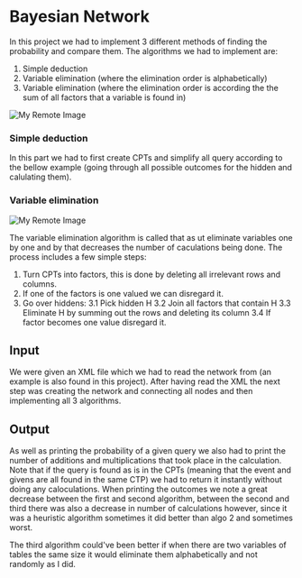 # Bayesian Network


In this project we had to implement 3 different methods of finding the probability and compare them.
The algorithms we had to implement are:
  1. Simple deduction 
  2. Variable elimination (where the elimination order is alphabetically)
  3. Variable elimination (where the elimination order is according the the sum of all factors that a variable is found in)

![My Remote Image](https://static.javatpoint.com/tutorial/ai/images/bayesian2.png)



### Simple deduction

In this part we had to first create CPTs and simplify all query according to the bellow example (going through all possible outcomes for the hidden and calulating them).

### Variable elimination
![My Remote Image](https://wiki.ubc.ca/images/f/f6/Factor1.png)

The variable elimination algorithm is called that as ut eliminate variables one by one and by that decreases the number of caculations being done.
The process includes a few simple steps: 
  1. Turn CPTs into factors, this is done by deleting all irrelevant rows and columns.
  2. If one of the factors is one valued we can disregard it.
  3. Go over hiddens:
      3.1 Pick hidden H
      3.2 Join all factors that contain H
      3.3 Eliminate H by summing out the rows and deleting its column
      3.4 If factor becomes one value disregard it.
    

## Input
We were given an XML file which we had to read the network from (an example is also found in this project).
After having read the XML the next step was creating the network and connecting all nodes and then implementing all 3 algorithms.

## Output
As well as printing the probability of a given query we also had to print the number of additions and multiplications that took place in the calculation.
Note that if the query is found as is in the CPTs (meaning that the event and givens are all found in the same CTP) we had to return it instantly without doing any caloculations.
When printing the outcomes we note a great decrease between the first and second algorithm, between the second and third there was also a decrease in number of calculations however, since it was a heuristic algorithm sometimes it did better than algo 2 and sometimes worst.

The third algorithm could've been better if when there are two variables of tables the same size it would eliminate them alphabetically and not randomly as I did.

